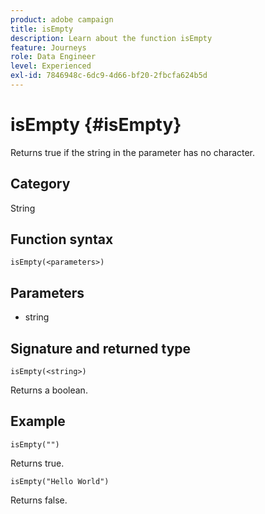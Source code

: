 ```yaml
---
product: adobe campaign
title: isEmpty
description: Learn about the function isEmpty
feature: Journeys
role: Data Engineer
level: Experienced
exl-id: 7846948c-6dc9-4d66-bf20-2fbcfa624b5d
---
```

# isEmpty {#isEmpty}

Returns true if the string in the parameter has no character.

## Category

String

## Function syntax

`isEmpty(<parameters>)`

## Parameters

* string

## Signature and returned type

`isEmpty(<string>)`

Returns a boolean.

## Example

`isEmpty("")`

Returns true.

`isEmpty("Hello World")`

Returns false.
